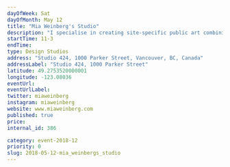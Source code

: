 ```yaml
---
dayOfWeek: Sat
dayOfMonth: May 12
title: "Mia Weinberg's Studio"
description: "I specialise in creating site-specific public art combining my professional training and years of experience as an artist with a background in materials technology, industrial engineering, and production control. I will invite you into my creative process with examples of how I integrate art into architecture and public spaces, from initial concept to installed artwork. You will get up close and personal with some of the materials I have used, including: engraved granite; Richlite® (panels made from recycled cardboard); thermo-formed translucent Corian®; Streetbond® and cement skim."
startTime: 11-3
endTime: 
type: Design Studios
address: "Studio 424, 1000 Parker Street, Vancouver, BC, Canada"
addressLabel: "Studio 424, 1000 Parker Street"
latitude: 49.2753520000001
longitude: -123.08036
eventUrl: 
eventUrlLabel: 
twitter: miaweinberg
instagram: miaweinberg
website: www.miaweinberg.com
published: true
price: 
internal_id: 386

category: event-2018-12
priority: 0
slug: 2018-05-12-mia_weinbergs_studio
---
```

